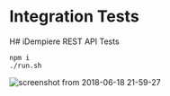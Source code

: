 # Integration Tests
H# iDempiere REST API Tests

    npm i
    ./run.sh

![screenshot from 2018-06-18 21-59-27](https://user-images.githubusercontent.com/436605/41559047-2aea8c18-7343-11e8-9961-fa2bca26967c.png)
